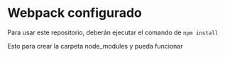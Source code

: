 # Webpack configurado

Para usar este repositorio, deberán ejecutar el comando de ```npm install```

Esto para crear la carpeta node_modules y pueda funcionar
